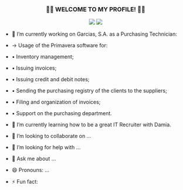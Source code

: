 <div align="center">

### 👋🏻 WELCOME TO MY PROFILE! 👋🏻


<div> 
  <a href="https://www.linkedin.com/in/celina-martinho-4488b1196/" target="_blank"><img src="https://img.shields.io/badge/LinkedIn-0077B5?style=for-the-badge&logo=linkedin&logoColor=white" target="_blank"></a>
  <a href = "mailto:celinamartinho96@gmail.com"><img src="https://img.shields.io/badge/Gmail-D14836?style=for-the-badge&logo=gmail&logoColor=white" target="_blank"></a>
 
</div>

</div align="center">
  
  
<div>

- 💼 I’m currently working on Garcias, S.A. as a Purchasing Technician:
-  → Usage of the Primavera software for:
- • Inventory management;
- • Issuing invoices;
- • Issuing credit and debit notes;
- • Sending the purchasing registry of the clients to the suppliers;
- • Filing and organization of invoices;
- • Support on the purchasing department.
  
- 🌱 I’m currently learning how to be a great IT Recruiter with Damia.
- 👯 I’m looking to collaborate on ...
- 🤔 I’m looking for help with ...
- 💬 Ask me about ...
- 😄 Pronouns: ...
- ⚡ Fun fact: 

</div>


<!--
**celinamartinho/celinamartinho** is a ✨ _special_ ✨ repository because its `README.md` (this file) appears on your GitHub profile.

Here are some ideas to get you started:

- 🔭 I’m currently working on ...
- 🌱 I’m currently learning ...
- 👯 I’m looking to collaborate on ...
- 🤔 I’m looking for help with ...
- 💬 Ask me about ...
- 📫 How to reach me: ...
- 😄 Pronouns: ...
- ⚡ Fun fact: ...
-->
